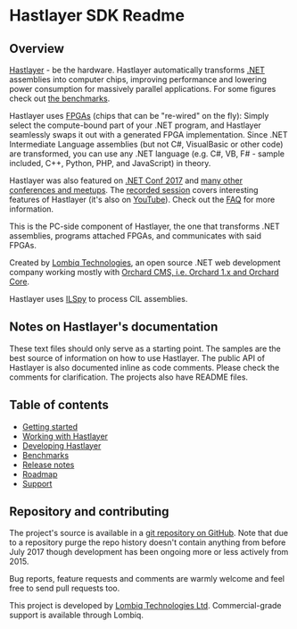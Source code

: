 # Hastlayer SDK Readme



## Overview

[Hastlayer](https://hastlayer.com/) - be the hardware. Hastlayer automatically transforms [.NET](https://www.microsoft.com/net/) assemblies into computer chips, improving performance and lowering power consumption for massively parallel applications. For some figures check out [the benchmarks](Docs/Benchmarks.md).

Hastlayer uses [FPGAs](https://en.wikipedia.org/wiki/Field-programmable_gate_array) (chips that can be "re-wired" on the fly): Simply select the compute-bound part of your .NET program, and Hastlayer seamlessly swaps it out with a generated FPGA implementation. Since .NET Intermediate Language assemblies (but not C#, VisualBasic or other code) are transformed, you can use any .NET language (e.g. C#, VB, F# - sample included, C++, Python, PHP, and JavaScript) in theory.

Hastlayer was also featured on [.NET Conf 2017](https://channel9.msdn.com/events/dotnetConf/2017/T212) and [many other conferences and meetups](https://hastlayer.com/hastlayer-world-tour). The [recorded session](https://channel9.msdn.com/events/dotnetConf/2017/T212) covers interesting features of Hastlayer (it's also on [YouTube](https://www.youtube.com/watch?v=03Sq5m3eUSs)). Check out the [FAQ](https://hastlayer.com/faq) for more information.
 
This is the PC-side component of Hastlayer, the one that transforms .NET assemblies, programs attached FPGAs, and communicates with said FPGAs.

Created by [Lombiq Technologies](https://lombiq.com/), an open source .NET web development company working mostly with [Orchard CMS, i.e. Orchard 1.x and Orchard Core](https://www.orchardcore.net/).

Hastlayer uses [ILSpy](http://ilspy.net/) to process CIL assemblies.


## Notes on Hastlayer's documentation

These text files should only serve as a starting point. The samples are the best source of information on how to use Hastlayer. The public API of Hastlayer is also documented inline as code comments. Please check the comments for clarification. The projects also have README files.


## Table of contents

- [Getting started](Docs/GettingStarted.md)
- [Working with Hastlayer](Docs/WorkingWithHastlayer.md)
- [Developing Hastlayer](Docs/DevelopingHastlayer.md)
- [Benchmarks](Docs/Benchmarks.md)
- [Release notes](Docs/ReleaseNotes.md)
- [Roadmap](Docs/Roadmap.md)
- [Support](Docs/Support.md)


## Repository and contributing

The project's source is available in a [git repository on GitHub](https://github.com/Lombiq/Hastlayer-SDK). Note that due to a repository purge the repo history doesn't contain anything from before July 2017 though development has been ongoing more or less actively from 2015.

Bug reports, feature requests and comments are warmly welcome and feel free to send pull requests too.

This project is developed by [Lombiq Technologies Ltd](https://lombiq.com/). Commercial-grade support is available through Lombiq.
